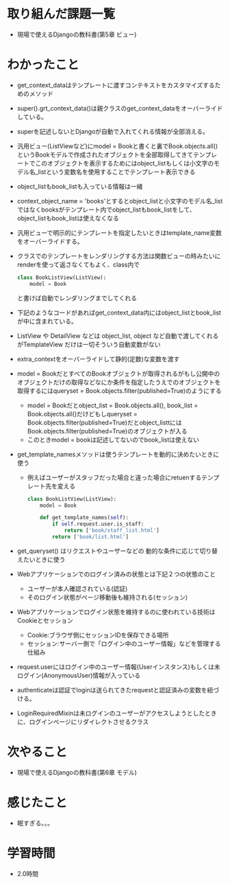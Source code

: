 # 取り組んだ課題一覧

- 現場で使えるDjangoの教科書(第5章 ビュー)

# わかったこと

- get_context_dataはテンプレートに渡すコンテキストをカスタマイズするためのメソッド
- super().grt_context_data()は親クラスのget_context_dataをオーバーライドしている。
- superを記述しないとDjangoが自動で入れてくれる情報が全部消える。
- 汎用ビュー(ListViewなど)にmodel = Bookと書くと裏でBook.objects.all()というBookモデルで作成されたオブジェクトを全部取得してきてテンプレートでこのオブジェクトを表示するためにはobject_listもしくは小文字のモデル名_listという変数名を使用することでテンプレート表示できる
- object_listもbook_listも入っている情報は一緒
- context_object_name = 'books'とするとobject_listと小文字のモデル名_listではなくbooksがテンプレート内でobject_listもbook_listをして、object_listもbook_listは使えなくなる
- 汎用ビューで明示的にテンプレートを指定したいときはtemplate_name変数をオーバーライドする。
- クラスでのテンプレートをレンダリングする方法は関数ビューの時みたいにrenderを使って返さなくてもよく、class内で
    
    ```python
    class BookListView(ListView):
        model = Book
    ```
    
    と書けば自動でレンダリングまでしてくれる
    
- 下記のようなコードがあればget_context_data内にはobject_listとbook_listが中に含まれている。
- ListView や DetailView などは object_list, object など自動で渡してくれるがTemplateView だけは一切そういう自動変数がない
- extra_contextをオーバーライドして静的(定数)な変数を渡す
- model = BookだとすべてのBookオブジェクトが取得されるがもし公開中のオブジェクトだけの取得などなにか条件を指定したうえでのオブジェクトを取得するにはqueryset = Book.objects.filter(published=True)のようにする
    - model = Bookだとobject_list = Book.objects.all(), book_list = Book.objects.all()だけどもしqueryset = Book.objects.filter(published=True)だとobject_listtにはBook.objects.filter(published=True)のオブジェクトが入る
    - このときmodel = bookは記述してないのでbook_listは使えない
- get_template_namesメソッドは使うテンプレートを動的に決めたいときに使う
    - 例えばユーザーがスタッフだった場合と違った場合にretuenするテンプレート先を変える
        
        ```python
        class BookListView(ListView):
            model = Book
        
            def get_template_names(self):
                if self.request.user.is_staff:
                    return ['book/staff_list.html']
                return ['book/list.html']
        ```
        
- get_queryset() はリクエストやユーザーなどの 動的な条件に応じて切り替えたいときに使う
- Webアプリケーションでのログイン済みの状態とは下記２つの状態のこと
    - ユーザーが本人確認されている(認証)
    - そのログイン状態がページ移動後も維持される(セッション)
- Webアプリケーションでログイン状態を維持するのに使われている技術はCookieとセッション
    - Cookie:ブラウザ側にセッションIDを保存できる場所
    - セッション:サーバー側で「ログイン中のユーザー情報」などを管理する仕組み
- request.userにはログイン中のユーザー情報(Userインスタンス)もしくは未ログイン(AnonymousUser)情報が入っている
- authenticateは認証でloginは送られてきたrequestと認証済みの変数を紐づける。
- LoginRequiredMixinは未ログインのユーザーがアクセスしようとしたときに、ログインページにリダイレクトさせるクラス
# 次やること

- 現場で使えるDjangoの教科書(第6章 モデル)

# 感じたこと

- 眠すぎる。。。

# 学習時間

-  2.0時間